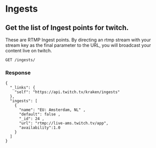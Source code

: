 # Ingests

## Get the list of Ingest points for twitch.

These are RTMP Ingest points. By directing an rtmp stream with your stream key as the final parameter to the URL, you will broadcast your content live on twitch.

`GET /ingests/`

### Response

    {
      "_links": {
        "self": "https://api.twitch.tv/kraken/ingests"
      },
      "ingests": [
        {
          "name": "EU: Amsterdam, NL" ,
          "default": false ,
          "_id": 24 ,
          "url": "rtmp://live-ams.twitch.tv/app",
          "availability":1.0
        }
      ]
    }

